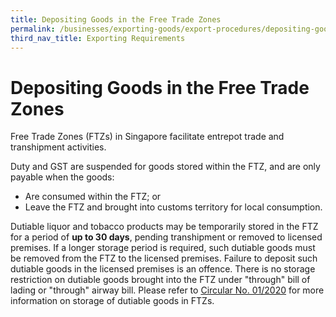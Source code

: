 ```yaml
---
title: Depositing Goods in the Free Trade Zones
permalink: /businesses/exporting-goods/export-procedures/depositing-goods-in-ftz/
third_nav_title: Exporting Requirements
---
```


# Depositing Goods in the Free Trade Zones

Free Trade Zones (FTZs) in Singapore facilitate entrepot trade and transhipment activities.

Duty and GST are suspended for goods stored within the FTZ, and are only payable when the goods:

-   Are consumed within the FTZ; or
-   Leave the FTZ and brought into customs territory for local consumption.

Dutiable liquor and tobacco products may be temporarily stored in the FTZ for a period of **up to 30 days**, pending transhipment or removed to licensed premises. If a longer storage period is required, such dutiable goods must be removed from the FTZ to the licensed premises. Failure to deposit such dutiable goods in the licensed premises is an offence. There is no storage restriction on dutiable goods brought into the FTZ under "through" bill of lading or "through" airway bill. Please refer to  [Circular No. 01/2020](/news-and-media/circulars/circular012020ver1.pdf)  for more information on storage of dutiable goods in FTZs.
